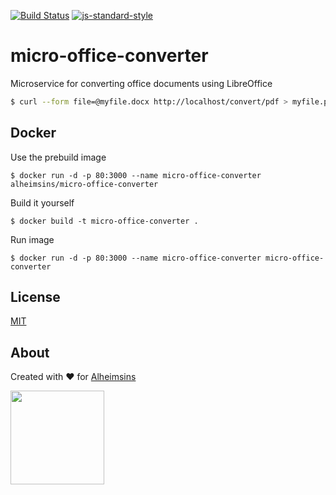 [![Build Status](https://travis-ci.com/Alheimsins/micro-office-converter.svg?branch=main)](https://travis-ci.com/Alheimsins/micro-office-converter)
[![js-standard-style](https://img.shields.io/badge/code%20style-standard-brightgreen.svg?style=flat)](https://github.com/feross/standard)

# micro-office-converter

Microservice for converting office documents using LibreOffice

```bash
$ curl --form file=@myfile.docx http://localhost/convert/pdf > myfile.pdf
```

## Docker

Use the prebuild image 

```
$ docker run -d -p 80:3000 --name micro-office-converter alheimsins/micro-office-converter
```

Build it yourself

```
$ docker build -t micro-office-converter .
```

Run image

```
$ docker run -d -p 80:3000 --name micro-office-converter micro-office-converter
```


## License

[MIT](LICENSE)

## About

Created with ❤ for [Alheimsins](https://alheimsins.net)

<img src="https://image.ibb.co/dPH08G/logo_black.png" height="150px" width="150px" />